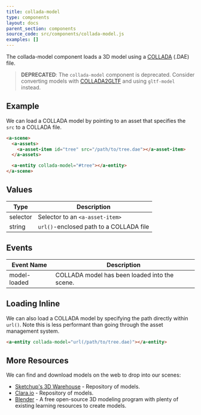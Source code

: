 ```yaml
---
title: collada-model
type: components
layout: docs
parent_section: components
source_code: src/components/collada-model.js
examples: []
---
```


The collada-model component loads a 3D model using a [COLLADA][wiki-collada] (.DAE) file.

> **DEPRECATED**: The `collada-model` component is deprecated. Consider
converting models with [COLLADA2GLTF][collada2gltf] and using `gltf-model`
instead.

[collada2gltf]: https://github.com/KhronosGroup/COLLADA2glTF

## Example

We can load a COLLADA model by pointing to an asset that specifies the `src` to a COLLADA file.

```html
<a-scene>
  <a-assets>
    <a-asset-item id="tree" src="/path/to/tree.dae"></a-asset-item>
  </a-assets>

  <a-entity collada-model="#tree"></a-entity>
</a-scene>
```

## Values

| Type     | Description                             |
|----------|-----------------------------------------|
| selector | Selector to an `<a-asset-item>`         |
| string   | `url()`-enclosed path to a COLLADA file |

## Events

| Event Name   | Description                                                                                 |
| ----------   | ------------------------------------------------------------------------------------------- |
| model-loaded | COLLADA model has been loaded into the scene.                                               |

## Loading Inline

We can also load a COLLADA model by specifying the path directly within `url()`. Note this is less performant than going through the asset management system.

```html
<a-entity collada-model="url(/path/to/tree.dae)"></a-entity>
```

## More Resources

We can find and download models on the web to drop into our scenes:

- [Sketchup's 3D Warehouse][sketchup] - Repository of models.
- [Clara.io][clara] - Repository of models.
- [Blender][blender] - A free open-source 3D modeling program with plenty of existing learning resources to create models.

[blender]: https://www.blender.org/
[clara]: https://clara.io
[sketchup]: https://3dwarehouse.sketchup.com
[wiki-collada]: https://en.wikipedia.org/wiki/COLLADA
